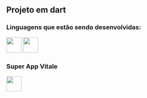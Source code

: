 ## Projeto em dart

### Linguagens que estão sendo desenvolvidas:

<div>
<img src="https://cdn.jsdelivr.net/gh/devicons/devicon/icons/dart/dart-original.svg" width="40" height="40""/> 
<img src="https://cdn.jsdelivr.net/gh/devicons/devicon/icons/flutter/flutter-original.svg" width="40" height="40"/> 
</div>


### Super App Vitale
<div>
<img src="C:\Users\allan.silva\Desktop\Logo_Vitale_Horizontal.png" width = "40" height = "40"/>
</div>